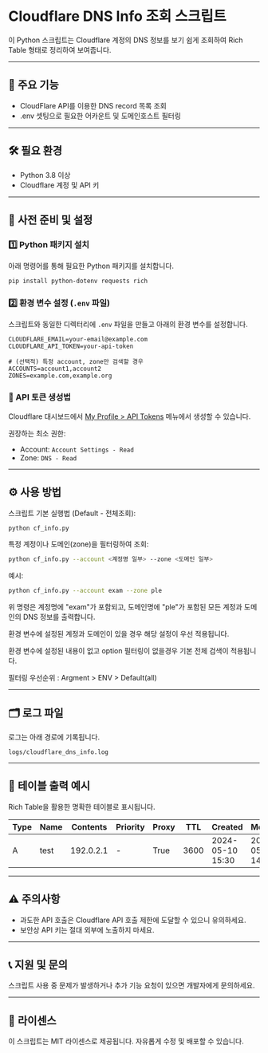 # Cloudflare DNS Info 조회 스크립트

이 Python 스크립트는 Cloudflare 계정의 DNS 정보를 보기 쉽게 조회하여 Rich Table 형태로 정리하여 보여줍니다.

---

## 🚀 주요 기능

- CloudFlare API를 이용한 DNS record 목록 조회
- .env 셋팅으로 필요한 어카운트 및 도메인호스트 필터링

---

## 🛠️ 필요 환경

- Python 3.8 이상
- Cloudflare 계정 및 API 키

---

## 📌 사전 준비 및 설정

### 1️⃣ Python 패키지 설치

아래 명령어를 통해 필요한 Python 패키지를 설치합니다.

```bash
pip install python-dotenv requests rich
```

### 2️⃣ 환경 변수 설정 (`.env` 파일)

스크립트와 동일한 디렉터리에 `.env` 파일을 만들고 아래의 환경 변수를 설정합니다.

```env
CLOUDFLARE_EMAIL=your-email@example.com
CLOUDFLARE_API_TOKEN=your-api-token

# (선택적) 특정 account, zone만 검색할 경우
ACCOUNTS=account1,account2
ZONES=example.com,example.org
```

### 🔑 API 토큰 생성법

Cloudflare 대시보드에서 [My Profile > API Tokens](https://dash.cloudflare.com/profile/api-tokens) 메뉴에서 생성할 수 있습니다.

권장하는 최소 권한:
- Account: `Account Settings - Read`
- Zone: `DNS - Read`

---

## ⚙️ 사용 방법

스크립트 기본 실행법 (Default - 전체조회):

```bash
python cf_info.py
```

특정 계정이나 도메인(zone)을 필터링하여 조회:

```bash
python cf_info.py --account <계정명 일부> --zone <도메인 일부>
```

예시:

```bash
python cf_info.py --account exam --zone ple
```

위 명령은 계정명에 "exam"가 포함되고, 도메인명에 "ple"가 포함된 모든 계정과 도메인의 DNS 정보를 출력합니다.

환경 변수에 설정된 계정과 도메인이 있을 경우 해당 설정이 우선 적용됩니다.

환경 변수에 설정된 내용이 없고 option 필터링이 없을경우 기본 전체 검색이 적용됩니다.

필터링 우선순위 : Argment > ENV > Default(all)

---

## 🗂️ 로그 파일

로그는 아래 경로에 기록됩니다.

```
logs/cloudflare_dns_info.log
```

---

## 📖 테이블 출력 예시

Rich Table을 활용한 명확한 테이블로 표시됩니다.

| Type | Name | Contents | Priority | Proxy | TTL | Created | Modified | Message |
|------|------|----------|----------|-------|-----|---------|----------|---------|
| A    | test | 192.0.2.1 | -        | True  | 3600 | 2024-05-10 15:30 | 2024-05-12 14:22 | example comment |

---

## ⚠️ 주의사항

- 과도한 API 호출은 Cloudflare API 호출 제한에 도달할 수 있으니 유의하세요.
- 보안상 API 키는 절대 외부에 노출하지 마세요.

---

## 📞 지원 및 문의

스크립트 사용 중 문제가 발생하거나 추가 기능 요청이 있으면 개발자에게 문의하세요.

---

## 📄 라이센스

이 스크립트는 MIT 라이센스로 제공됩니다. 자유롭게 수정 및 배포할 수 있습니다.

